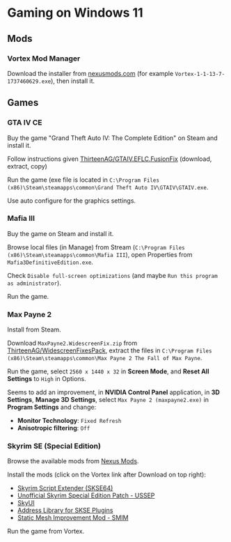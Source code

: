 # Gaming on Windows 11

## Mods

### Vortex Mod Manager

Download the installer from [nexusmods.com](https://www.nexusmods.com/about/vortex) (for example `Vortex-1-1-13-7-1737460629.exe`), then install it.

## Games

### GTA IV CE

Buy the game "Grand Theft Auto IV: The Complete Edition" on Steam and install it.

<!--
Go to [GTA IV: CE – Project Reborn](https://steamcommunity.com/sharedfiles/filedetails/?id=3298411479).
Download the file "GTA IV_ CE – Project Reborn.7z" and unzip it.
Copy the contents to `C:\Program Files (x86)\Steam\steamapps\common\Grand Theft Auto IV\GTAIV` (will overwritte some existing files).
-->

Follow instructions given [ThirteenAG/GTAIV.EFLC.FusionFix](https://github.com/ThirteenAG/GTAIV.EFLC.FusionFix) (download, extract, copy)

Run the game (exe file is located in `C:\Program Files (x86)\Steam\steamapps\common\Grand Theft Auto IV\GTAIV\GTAIV.exe`.

Use auto configure for the graphics settings.

### Mafia III

Buy the game on Steam and install it.

Browse local files (in Manage) from Stream (`C:\Program Files (x86)\Steam\steamapps\common\Mafia III`), open Properties from `Mafia3DefinitiveEdition.exe`.

Check `Disable full-screen optimizations` (and maybe `Run this program as administrator`).

Run the game.

### Max Payne 2

Install from Steam.

Download `MaxPayne2.WidescreenFix.zip` from [ThirteenAG/WidescreenFixesPack](https://github.com/ThirteenAG/WidescreenFixesPack/releases/tag/mp2), extract the files in `C:\Program Files (x86)\Steam\steamapps\common\Max Payne 2 The Fall of Max Payne`.

Run the game, select `2560 x 1440 x 32` in **Screen Mode**, and **Reset All Settings** to `High` in Options.

Seems to add an improvement, in **NVIDIA Control Panel** application, in **3D Settings**, **Manage 3D Settings**, select `Max Payne 2 (maxpayne2.exe)` in **Program Settings** and change:

* **Monitor Technology**: `Fixed Refresh`
* **Anisotropic filtering**: `Off`

### Skyrim SE (Special Edition)

Browse the available mods from [Nexus Mods](https://www.nexusmods.com/games/skyrimspecialedition).

Install the mods (click on the Vortex link after Download on top right):

* [Skyrim Script Extender (SKSE64)](https://www.nexusmods.com/skyrimspecialedition/mods/30379?tab=description)
* [Unofficial Skyrim Special Edition Patch - USSEP](https://www.nexusmods.com/skyrimspecialedition/mods/266)
* [SkyUI](https://www.nexusmods.com/skyrimspecialedition/mods/12604)
* [Address Library for SKSE Plugins](https://www.nexusmods.com/skyrimspecialedition/mods/32444)
* [Static Mesh Improvement Mod - SMIM](https://www.nexusmods.com/skyrimspecialedition/mods/659)

Run the game from Vortex.
